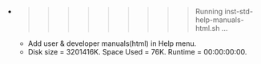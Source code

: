 * >>>>>>>>> Running inst-std-help-manuals-html.sh ...
  * Add user & developer manuals(html) in Help menu.
  * Disk size = 3201416K. Space Used = 76K. Runtime = 00:00:00:00.
